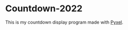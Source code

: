 # Countdown-2022

This is my countdown display program made with [Pyxel](https://github.com/kitao/pyxel).
